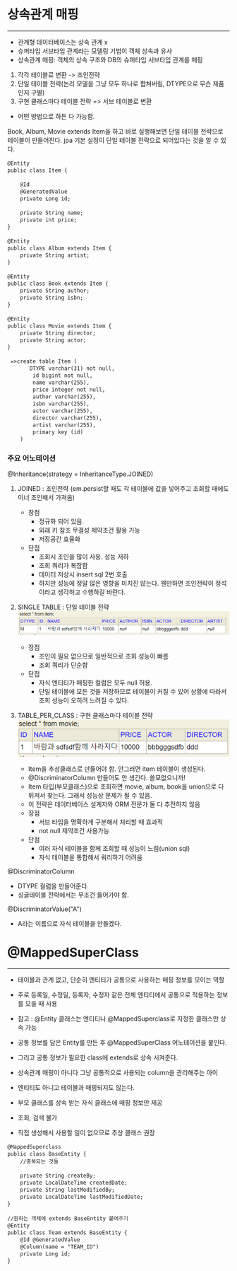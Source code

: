 # 상속관계 매핑
___

- 관계형 데이터베이스는 상속 관계 x
- 슈퍼타입 서브타입 관계라는 모델링 기법이 객체 상속과 유사
- 상속관계 매핑: 객체의 상속 구조와 DB의 슈퍼타입 서브타입 관계를 매핑

1. 각각 테이블로 변환 -> 조인전략
2. 단일 테이블 전략(논리 모델을 그냥 모두 하나로 합쳐버림, DTYPE으로 무슨 제품인지 구별)
3. 구현 클래스마다 테이블 전략 => 서브 테이블로 변환
* 어떤 방법으로 하든 다 가능함.

Book, Album, Movie extends Item을 하고 바로 실행해보면 단일 테이블 전략으로 테이블이 만들어진다.
jpa 기본 설정이 단일 테이블 전략으로 되어있다는 것을 알 수 있다.
```agsl
@Entity
public class Item {

    @Id
    @GeneratedValue
    private Long id;

    private String name;
    private int price;
}

@Entity
public class Album extends Item {
    private String artist;
}

@Entity
public class Book extends Item {
    private String author;
    private String isbn;
}

@Entity
public class Movie extends Item {
    private String director;
    private String actor;
}

 =>create table Item (
       DTYPE varchar(31) not null,
        id bigint not null,
        name varchar(255),
        price integer not null,
        author varchar(255),
        isbn varchar(255),
        actor varchar(255),
        director varchar(255),
        artist varchar(255),
        primary key (id)
    )
```

### 주요 어노테이션
@Inheritance(strategy = InheritanceType.JOINED)
1. JOINED : 조인전략 (em.persist할 때도 각 테이블에 값을 넣어주고 조회할 때에도 이너 조인해서 가져옴)
    - 장점
      - 정규화 되어 있음.
      - 외래 키 참조 무결성 제약조건 활용 가능
      - 저장공간 효율화
    - 단점
      - 조회시 조인을 많이 사용. 성능 저하
      - 조회 쿼리가 복잡함
      - 데이터 저상시 insert sql 2번 호출
      - 하지만 성능에 정말 많은 영향을 미치진 않는다. 웬만하면 조인전략이 정석이라고 생각하고 수행하길 바란다.
            
2. SINGLE TABLE : 단일 테이블 전략
![img.png](img.png)
   - 장점
       - 조인이 필요 없으므로 일반적으로 조회 성능이 빠름
       - 조회 쿼리가 단순함
   - 단점
       - 자식 엔티티가 매핑한 컬럼은 모두 null 허용.
       - 단일 테이블에 모든 것을 저장하므로 테이블이 커질 수 있어 상황에 따라서 조회 성능이 오히려 느려질 수 있다.
3. TABLE_PER_CLASS : 구현 클래스마다 테이블 전략
![img_1.png](img_1.png)
   - Item을 추상클래스로 만들어야 함. 안그러면 item 테이블이 생성된다.
   - @DiscriminatorColumn 만들어도 안 생긴다. 쓸모없으니까!
   - Item 타입(부모클래스)으로 조회하면 movie, album, book을 union으로 다 뒤져서 찾는다. 그래서 성능상 문제가 될 수 있음.
   - 이 전략은 데이터베이스 설계자와 ORM 전문가 둘 다 추전하지 않음
   - 장점
     - 서브 타입을 명확하게 구분해서 처리할 때 효과적
     - not null 제약조건 사용가능
   - 단점
     - 여러 자식 테이블을 함께 조회할 때 성능이 느림(union sql)
     - 자식 테이블을 통합해서 쿼리하기 어려움

@DiscriminatorColumn
- DTYPE 컬럼을 만들어준다.
- 싱글테이블 전략에서는 무조건 들어가야 함.

@DiscriminatorValue("A")
- A라는 이름으로 자식 테이블을 만들겠다.

# @MappedSuperClass
___
- 테이블과 관계 없고, 단순히 엔티티가 공통으로 사용하는 매핑 정보를 모이는 역할
- 주로 등록일, 수정일, 등록자, 수정자 같은 전체 엔티티에서 공통으로 적용하는 정보를 모을 때 사용
- 참고 : @Entity 클래스는 엔티티나 @MappedSuperclass로 지정한 클래스만 상속 가능

- 공통 정보를 담은 Entity를 만든 후 @MappedSuperClass 어노테이션을 붙인다.
- 그리고 공통 정보가 필요한 class에 extends로 상속 시켜준다.
- 상속관계 매핑이 아니다 그냥 공통적으로 사용되는 column을 관리해주는 아이
- 엔티티도 아니고 테이블과 매핑되지도 않는다.
- 부모 클래스를 상속 받는 자식 클래스에 매핑 정보만 제공
- 조회, 검색 불가
- 직접 생성해서 사용할 일이 없으므로 추상 클래스 권장

```agsl
@MappedSuperclass
public class BaseEntity {
    //중복되는 것들

    private String createBy;
    private LocalDateTime createdDate;
    private String lastModifiedBy;
    private LocalDateTime lastModifiedDate;
}

//원하는 객체에 extends BaseEntity 붙여주기
@Entity
public class Team extends BaseEntity {
    @Id @GeneratedValue
    @Column(name = "TEAM_ID")
    private Long id;
}
```